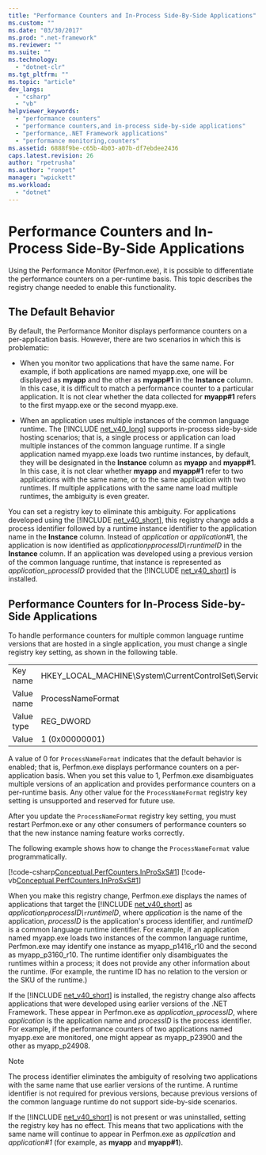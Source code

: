 ```yaml
---
title: "Performance Counters and In-Process Side-By-Side Applications"
ms.custom: ""
ms.date: "03/30/2017"
ms.prod: ".net-framework"
ms.reviewer: ""
ms.suite: ""
ms.technology: 
  - "dotnet-clr"
ms.tgt_pltfrm: ""
ms.topic: "article"
dev_langs: 
  - "csharp"
  - "vb"
helpviewer_keywords: 
  - "performance counters"
  - "performance counters,and in-process side-by-side applications"
  - "performance,.NET Framework applications"
  - "performance monitoring,counters"
ms.assetid: 6888f9be-c65b-4b03-a07b-df7ebdee2436
caps.latest.revision: 26
author: "rpetrusha"
ms.author: "ronpet"
manager: "wpickett"
ms.workload: 
  - "dotnet"
---
```

# Performance Counters and In-Process Side-By-Side Applications
Using the Performance Monitor (Perfmon.exe), it is possible to differentiate the performance counters on a per-runtime basis. This topic describes the registry change needed to enable this functionality.  
  
## The Default Behavior  
 By default, the Performance Monitor displays performance counters on a per-application basis. However, there are two scenarios in which this is problematic:  
  
- When you monitor two applications that have the same name. For example, if both applications are named myapp.exe, one will be displayed as **myapp** and the other as **myapp#1** in the **Instance** column. In this case, it is difficult to match a performance counter to a particular application. It is not clear whether the data collected for **myapp#1** refers to the first myapp.exe or the second myapp.exe.  
  
- When an application uses multiple instances of the common language runtime. The [!INCLUDE [net_v40_long](../../../includes/net-v40-long-md.md)] supports in-process side-by-side hosting scenarios; that is, a single process or application can load multiple instances of the common language runtime. If a single application named myapp.exe loads two runtime instances, by default, they will be designated in the **Instance** column as **myapp** and **myapp#1**. In this case, it is not clear whether **myapp** and **myapp#1** refer to two applications with the same name, or to the same application with two runtimes. If multiple applications with the same name load multiple runtimes, the ambiguity is even greater.  
  
 You can set a registry key to eliminate this ambiguity. For applications developed using the [!INCLUDE [net_v40_short](../../../includes/net-v40-short-md.md)], this registry change adds a process identifier followed by a runtime instance identifier to the application name in the **Instance** column. Instead of *application* or *application*#1, the application is now identified as *application*<em>`p`*processID*\\</em>`r`*runtimeID* in the **Instance** column. If an application was developed using a previous version of the common language runtime, that instance is represented as *application\_*`p`*processID* provided that the [!INCLUDE [net_v40_short](../../../includes/net-v40-short-md.md)] is installed.  
  
## Performance Counters for In-Process Side-by-Side Applications  
 To handle performance counters for multiple common language runtime versions that are hosted in a single application, you must change a single registry key setting, as shown in the following table.  
  
|||  
|-|-|  
|Key name|HKEY_LOCAL_MACHINE\System\CurrentControlSet\Services\\.NETFramework\Performance|  
|Value name|ProcessNameFormat|  
|Value type|REG_DWORD|  
|Value|1 (0x00000001)|  
  
 A value of 0 for `ProcessNameFormat` indicates that the default behavior is enabled; that is, Perfmon.exe displays performance counters on a per-application basis. When you set this value to 1, Perfmon.exe disambiguates multiple versions of an application and provides performance counters on a per-runtime basis. Any other value for the `ProcessNameFormat` registry key setting is unsupported and reserved for future use.  
  
 After you update the `ProcessNameFormat` registry key setting, you must restart Perfmon.exe or any other consumers of performance counters so that the new instance naming feature works correctly.  
  
 The following example shows how to change the `ProcessNameFormat` value programmatically.  
  
 [!code-csharp[Conceptual.PerfCounters.InProSxS#1](../../../samples/snippets/csharp/VS_Snippets_CLR/conceptual.perfcounters.inprosxs/cs/regsetting1.cs#1)]
 [!code-vb[Conceptual.PerfCounters.InProSxS#1](../../../samples/snippets/visualbasic/VS_Snippets_CLR/conceptual.perfcounters.inprosxs/vb/regsetting1.vb#1)]  
  
 When you make this registry change, Perfmon.exe displays the names of applications that target the [!INCLUDE [net_v40_short](../../../includes/net-v40-short-md.md)] as *application*<em>`p`*processID*\\</em>`r`*runtimeID*, where *application* is the name of the application, *processID* is the application's process identifier, and *runtimeID* is a common language runtime identifier. For example, if an application named myapp.exe loads two instances of the common language runtime, Perfmon.exe may identify one instance as myapp_p1416_r10 and the second as myapp_p3160_r10. The runtime identifier only disambiguates the runtimes within a process; it does not provide any other information about the runtime. (For example, the runtime ID has no relation to the version or the SKU of the runtime.)  
  
 If the [!INCLUDE [net_v40_short](../../../includes/net-v40-short-md.md)] is installed, the registry change also affects applications that were developed using earlier versions of the .NET Framework. These appear in Perfmon.exe as *application_*`p`*processID*, where *application* is the application name and *processID* is the process identifier. For example, if the performance counters of two applications named myapp.exe are monitored, one might appear as myapp_p23900 and the other as myapp_p24908.  
  
> [!NOTE]
>  The process identifier eliminates the ambiguity of resolving two applications with the same name that use earlier versions of the runtime. A runtime identifier is not required for previous versions, because previous versions of the common language runtime do not support side-by-side scenarios.  
  
 If the [!INCLUDE [net_v40_short](../../../includes/net-v40-short-md.md)] is not present or was uninstalled, setting the registry key has no effect. This means that two applications with the same name will continue to appear in Perfmon.exe as *application* and *application#1* (for example, as **myapp** and **myapp#1**).
